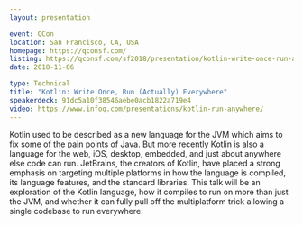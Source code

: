 ```yaml
---
layout: presentation

event: QCon
location: San Francisco, CA, USA
homepage: https://qconsf.com/
listing: https://qconsf.com/sf2018/presentation/kotlin-write-once-run-actually-everywhere
date: 2018-11-06

type: Technical
title: "Kotlin: Write Once, Run (Actually) Everywhere"
speakerdeck: 91dc5a10f38546aebe0acb1822a719e4
video: https://www.infoq.com/presentations/kotlin-run-anywhere/
---
```


Kotlin used to be described as a new language for the JVM which aims to fix some of the pain points of Java. But more recently Kotlin is also a language for the web, iOS, desktop, embedded, and just about anywhere else code can run. JetBrains, the creators of Kotlin, have placed a strong emphasis on targeting multiple platforms in how the language is compiled, its language features, and the standard libraries. This talk will be an exploration of the Kotlin language, how it compiles to run on more than just the JVM, and whether it can fully pull off the multiplatform trick allowing a single codebase to run everywhere.

